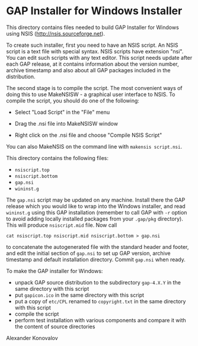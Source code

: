 # GAP Installer for Windows Installer

This directory contains files needed to build GAP Installer for Windows
using NSIS (http://nsis.sourceforge.net).


To create such installer, first you need to have an NSIS script. An NSIS 
script is a text file with special syntax. NSIS scripts have extension 
"nsi". You can edit such scripts with any text editor. This script needs
update after each GAP release, at it contains information about the version
number, archive timestamp and also about all GAP packages included in the
distribution.



The second stage is to compile the script. The most convenient ways of doing
this to use MakeNSISW - a graphical user interface to NSIS. To compile the 
script, you should do one of the following:

 - Select "Load Script" in the "File" menu

 - Drag the .nsi file into MakeNSISW window

 - Right click on the .nsi file and choose "Compile NSIS Script"


You can also MakeNSIS on the command line with `makensis script.nsi`.

This directory contains the following files:
* `nsiscript.top`
* `nsiscript.bottom`
* `gap.nsi`
* `wininst.g`

The `gap.nsi` script may be updated on any machine. Install there the GAP
release which you would like to wrap into the Windows installer, and read
`wininst.g` using this GAP installation (remember to call GAP with `-r`
option to avoid adding locally installed packages from your `.gap/pkg`
directory). This will produce `nsiscript.mid` file. Now call
```
cat nsiscript.top nsiscript.mid nsiscript.bottom > gap.nsi
```

to concatenate the autogenerated file with the standard header and footer,
and edit the initial section of `gap.nsi` to set up GAP version, archive
timestamp and default installation directory. Commit `gap.nsi` when ready.

To make the GAP installer for Windows:
* unpack GAP source distribution to the subdirectory `gap-4.X.Y` in the same
  directory with this script
* put `gapicon.ico` in the same directory with this script
* put a copy of `etc/CPL` renamed to `copyright.txt` in the same directory 
  with this script
* compile the script
* perform test installation with various components and compare it 
  with the content of source directories


Alexander Konovalov
